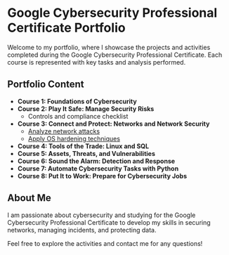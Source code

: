 # Google Cybersecurity Professional Certificate Portfolio

Welcome to my portfolio, where I showcase the projects and activities completed during the Google Cybersecurity Professional Certificate. Each course is represented with key tasks and analysis performed.

## Portfolio Content
- **Course 1: Foundations of Cybersecurity**
- **Course 2: Play It Safe: Manage Security Risks**
  - Controls and compliance checklist
- **Course 3: Connect and Protect: Networks and Network Security**
  - [Analyze network attacks](https://github.com/jailtonsantana/Google-Cybersecurity-Professional-Portifolio/tree/main/Course3-Networks-Security/Analyze%20network%20attacks)
  - [Apply OS hardening techniques](https://github.com/jailtonsantana/Google-Cybersecurity-Professional-Portifolio/tree/main/Course3-Networks-Security/Apply%20OS%20hardening%20techniques)
- **Course 4: Tools of the Trade: Linux and SQL**
- **Course 5: Assets, Threats, and Vulnerabilities**
- **Course 6: Sound the Alarm: Detection and Response**
- **Course 7: Automate Cybersecurity Tasks with Python**
- **Course 8: Put It to Work: Prepare for Cybersecurity Jobs**

## About Me
I am passionate about cybersecurity and studying for the Google Cybersecurity Professional Certificate to develop my skills in securing networks, managing incidents, and protecting data.

Feel free to explore the activities and contact me for any questions!
